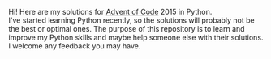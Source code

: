 Hi! Here are my solutions for [Advent of Code](adventofcode.com) 2015 in Python. <br>
I've started learning Python recently, so the solutions will probably not be the best or optimal ones. The purpose of this repository is to learn and improve my Python skills and maybe help someone else with their solutions.<br> 
I welcome any feedback you may have. 
